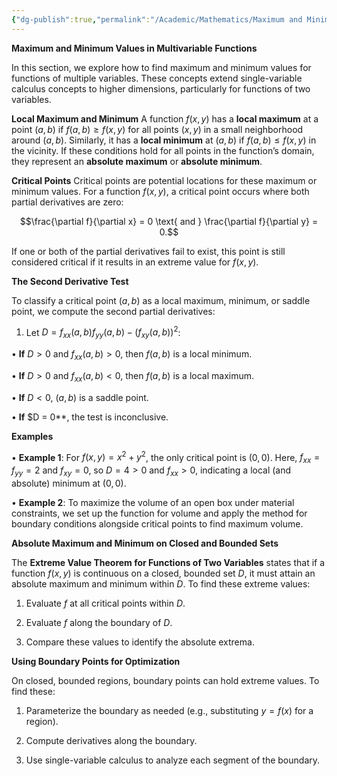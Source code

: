 ```yaml
---
{"dg-publish":true,"permalink":"/Academic/Mathematics/Maximum and Minimum in multivariable calculus/"}
---
```


**Maximum and Minimum Values in Multivariable Functions**

In this section, we explore how to find maximum and minimum values for functions of multiple variables. These concepts extend single-variable calculus concepts to higher dimensions, particularly for functions of two variables.

**Local Maximum and Minimum**
A function $f(x, y)$ has a **local maximum** at a point $(a, b)$ if $f(a, b) \geq f(x, y)$ for all points $(x, y)$ in a small neighborhood around $(a, b)$. Similarly, it has a **local minimum** at $(a, b)$ if $f(a, b) \leq f(x, y)$ in the vicinity. If these conditions hold for all points in the function’s domain, they represent an **absolute maximum** or **absolute minimum**.

**Critical Points**
Critical points are potential locations for these maximum or minimum values. For a function $f(x, y)$, a critical point occurs where both partial derivatives are zero:

$$\frac{\partial f}{\partial x} = 0 \text{ and } \frac{\partial f}{\partial y} = 0.$$

  

If one or both of the partial derivatives fail to exist, this point is still considered critical if it results in an extreme value for $f(x, y)$.

  

**The Second Derivative Test**

  

To classify a critical point $(a, b)$ as a local maximum, minimum, or saddle point, we compute the second partial derivatives:

  

1. Let $D = f_{xx}(a, b)f_{yy}(a, b) - (f_{xy}(a, b))^2$:

• **If** $D > 0$ and $f_{xx}(a, b) > 0$, then $f(a, b)$ is a local minimum.

• **If** $D > 0$ and $f_{xx}(a, b) < 0$, then $f(a, b)$ is a local maximum.

• **If** $D < 0$, $(a, b)$ is a saddle point.

• **If** $D = 0**, the test is inconclusive.

  

**Examples**

  

• **Example 1**: For $f(x, y) = x^2 + y^2$, the only critical point is $(0, 0)$. Here, $f_{xx} = f_{yy} = 2$ and $f_{xy} = 0$, so $D = 4 > 0$ and $f_{xx} > 0$, indicating a local (and absolute) minimum at $(0, 0)$.

• **Example 2**: To maximize the volume of an open box under material constraints, we set up the function for volume and apply the method for boundary conditions alongside critical points to find maximum volume.

  

**Absolute Maximum and Minimum on Closed and Bounded Sets**

  

The **Extreme Value Theorem for Functions of Two Variables** states that if a function $f(x, y)$ is continuous on a closed, bounded set $D$, it must attain an absolute maximum and minimum within $D$. To find these extreme values:

  

1. Evaluate $f$ at all critical points within $D$.

2. Evaluate $f$ along the boundary of $D$.

3. Compare these values to identify the absolute extrema.

  

**Using Boundary Points for Optimization**

On closed, bounded regions, boundary points can hold extreme values. To find these:

1. Parameterize the boundary as needed (e.g., substituting $y = f(x)$ for a region).

2. Compute derivatives along the boundary.

3. Use single-variable calculus to analyze each segment of the boundary.
